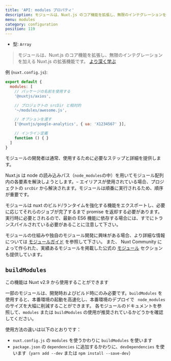 ```yaml
---
title: 'API: modules プロパティ'
description: モジュールは、Nuxt.js のコア機能を拡張し、無限のインテグレーションを加える Nuxt.js の拡張機能です。
menu: modules
category: configuration
position: 119
---
```


- 型: `Array`

> モジュールは、Nuxt.js のコア機能を拡張し、無限のインテグレーションを加える Nuxt.js の拡張機能です。  [より深く学ぶ](/guide/modules)

例 (`nuxt.config.js`):

```js
export default {
  modules: [
    // パッケージの名前を使用する
    '@nuxtjs/axios',

    // プロジェクトの srcDir と相対的
    '~/modules/awesome.js',

    // オプションを渡す
    ['@nuxtjs/google-analytics', { ua: 'X1234567' }],

    // インライン定義
    function () { }
  ]
}
```
モジュールの開発者は通常、使用するために必要なステップと詳細を提供します。

Nuxt.js は node の読み込みパス（`node_modules`の中）を用いてモジュール配列内の各要素を解決しようとします。`~` エイリアスが使用されている場合、プロジェクトの `srcDir` から解決されます。モジュールは順番に実行されるため、順序が重要です。

モジュールは nuxt のビルド/ランタイムを強化する機能をエクスポートし、必要に応じてそれらのジョブが完了するまで promise を返却する必要があります。
実行時に必要とされるので、最新の ES6 機能に依存する場合には、すでにトランスパイルされている必要があることに注意して下さい。

モジュールの仕組みや独自のモジュール開発に興味がある場合、より詳細な情報については [モジュールガイド](/guide/modules) を参照して下さい。
また、 Nuxt Community によって作られた、実績あるモジュールを掲載した公式の  [モジュール](https://github.com/nuxt-community/awesome-nuxt#modules) セクションも提供しています。

## `buildModules`

<div class="Alert Alert--info">

この機能は Nuxt v2.9 から使用することができます

</div>

一部のモジュールは、開発時およびビルド時にのみ必要です。`buildModules` を使用すると、本番環境の起動を高速化し、本番環境のデプロイで ` node_modules` のサイズを大幅に削減することができます。 各モジュールのドキュメントを参照して、`modules` または `buildModules` の使用が推奨されているかどうかを確認してください。

使用方法の違いは以下のとおりです：

- `nuxt.config.js` の `modules` を使うかわりに `buildModules` を使います
- `package.json` の `dependencies` に追加するかわりに、`devDependencies` を使います（`yarn add --dev` または `npm install --save-dev`）
